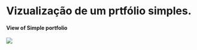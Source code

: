 # Vizualização de um prtfólio simples.
#### View of  Simple portfolio

<img src="https://github.com/HenriqueBeserra/Projetos-JS/blob/master/ProjetoSite/view/Sem%20t%C3%ADtulo.png?raw=true">

